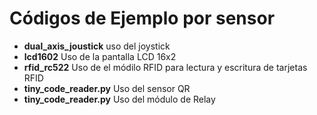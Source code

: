 # Códigos de Ejemplo por sensor

- **dual_axis_joustick**  uso del joystick
- **lcd1602**  Uso de la pantalla LCD 16x2
- **rfid_rc522**  Uso de el módilo RFID para lectura y escritura de tarjetas RFID
- **tiny_code_reader.py** Uso del sensor QR
- **tiny_code_reader.py** Uso del módulo de Relay
